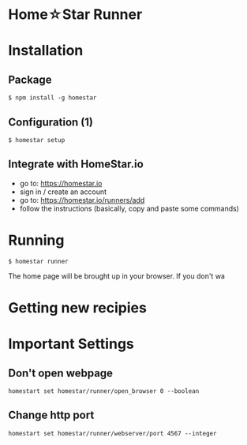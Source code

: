 Home☆Star Runner
==============

# Installation

## Package

    $ npm install -g homestar

## Configuration (1)

    $ homestar setup

## Integrate with HomeStar.io

* go to: https://homestar.io
* sign in / create an account
* go to: https://homestar.io/runners/add
* follow the instructions (basically, copy and paste some commands)

# Running

    $ homestar runner

The home page will be brought up in your browser. If you don't wa

# Getting new recipies

# Important Settings

## Don't open webpage 

    homestart set homestar/runner/open_browser 0 --boolean

## Change http port

    homestart set homestar/runner/webserver/port 4567 --integer
